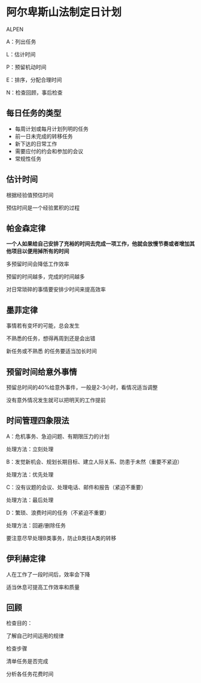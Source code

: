 # 阿尔卑斯山法制定日计划

ALPEN

A：列出任务

L：估计时间

P：预留机动时间

E：排序，分配合理时间

N：检查回顾，事后检查

## 每日任务的类型

- 每周计划或每月计划列明的任务
- 前一日未完成的转移任务
- 新下达的日常工作
- 需要应付的约会和参加的会议
- 常规性任务

## 估计时间

根据经验值预估时间

预估时间是一个经验累积的过程

## 帕金森定律

**一个人如果给自己安排了充裕的时间去完成一项工作，他就会放慢节奏或者增加其他项目以便用掉所有的时间**

多预留时间会降低工作效率

预留的时间越多，完成的时间越多

对日常琐碎的事情要安排少时间来提高效率

## 墨菲定律

事情若有变坏的可能，总会发生

不熟悉的任务，想得再周到还是会出错

新任务或不熟悉 的任务要适当加长时间

## 预留时间给意外事情

预留总时间的40%给意外事件，一般是2-3小时，看情况适当调整

没有意外情况发生就可以把明天的工作提前



## 时间管理四象限法

A：危机事务、急迫问题、有期限压力的计划

处理方法：立刻处理

B：发觉新机会、规划长期目标、建立人际关系、防患于未然（重要不紧迫）

处理方法：优先处理

C：没有议题的会议、处理电话、邮件和报告（紧迫不重要）

处理方法：最后处理

D：繁琐、浪费时间的任务（不紧迫不重要）

处理方法：回避/删除任务



要注意尽早处理B类事务，防止B类往A类的转移

## 伊利赫定律

人在工作了一段时间后，效率会下降

适当休息可提高工作效率和质量

## 回顾

检查目的：

了解自己时间运用的规律

检查步骤

清单任务是否完成

分析各任务花费时间